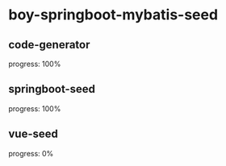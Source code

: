# boy-springboot-mybatis-seed

## code-generator
progress: 100%

## springboot-seed
progress: 100%  

## vue-seed
progress: 0%